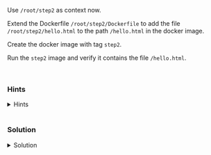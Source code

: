 Use `/root/step2` as context now.

Extend the Dockerfile `/root/step2/Dockerfile` to add the file `/root/step2/hello.html` to the path `/hello.html` in the docker image.

Create the docker image with tag `step2`.

Run the `step2` image and verify it contains the file `/hello.html`.

<br>

### Hints

<details>
  <summary>Hints</summary>

  see [COPY instruction](https://docs.docker.com/engine/reference/builder/#copy)

</details>

<br>

### Solution

<details>
  <summary>Solution</summary>

    Add the line `COPY hello.html /hello.html` to the `Dockerfile`.

    Then build the image via 

    `docker build -t step2 /root/step2`

</details>
